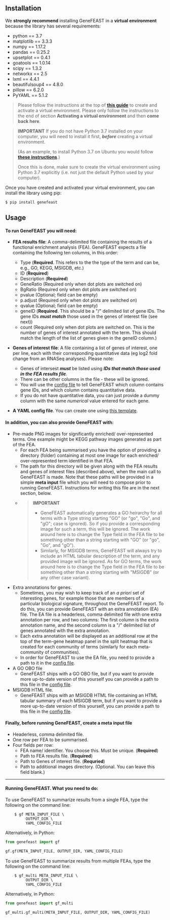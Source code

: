 ## Installation

We **strongly recommend** installing GeneFEAST in a **virtual environment** because the library has several requirements:

- python == 3.7
- matplotlib == 3.3.3
- numpy == 1.17.2
- pandas == 0.25.2
- upsetplot == 0.4.1
- goatools == 1.0.14
- scipy == 1.3.2
- networkx == 2.5
- lxml == 4.4.1
- beautifulsoup4 == 4.8.0
- pillow == 6.2.0
- PyYAML == 5.1.2


> Please follow the instructions at the top of **[this guide](https://packaging.python.org/en/latest/guides/installing-using-pip-and-virtual-environments/#creating-a-virtual-environment)** to create and activate a virtual environment. Please only follow the instructions to the end of section **Activating a virtual environment** and then **come back here**.


> **IMPORTANT**
> If you do not have Python 3.7 installed on your computer, you will need to install it first, ***before*** creating a virtual environment.
> 
> (As an example, to install Python 3.7 on Ubuntu you would follow **[these instructions](https://vegastack.com/tutorials/how-to-install-python-3-7-on-ubuntu-20-04)**.)
>
> Once this is done, make sure to create the virtual environment using Python 3.7 explicitly (i.e. not just the default Python used by your computer).


Once you have created and activated your virtual environment, you can install the library using pip:

```$ pip install genefeast```

## Usage

#### To run GeneFEAST you will need:
- **FEA results file**: A comma-delimited file containing the results of a functional enrichment analysis (FEA). GeneFEAST expects a file containing the following ten columns, in this order:
  - Type (**Required**. This refers to the the type of the term and can be, e.g., GO, KEGG, MSIGDB, etc.)
  - ID (**Required**)
  - Description (**Required**)
  - GeneRatio (Required only when dot plots are switched on)
  - BgRatio (Required only when dot plots are switched on)
  - pvalue (Optional; field can be empty) 
  - p.adjust (Required only when dot plots are switched on)
  - qvalue (Optional; field can be empty)
  - geneID (**Required**. This should be a "/" delimited list of gene IDs. The gene IDs ***must match*** those used in the genes of interest file (see next))
  - count (Required only when dot plots are switched on. This is the number of genes of interest annotated with the term. This should match the length of the list of genes given in the geneID column.)
    
- **Genes of interest file**: A file containing a list of genes of interest, one per line, each with their corresponding quantitative data (eg log2 fold change from an RNASeq analyses). Please note:
  - Genes of intersest ***must*** be listed using ***IDs that match those used in the FEA results file***.
  - There can be other columns in the file - these will be ignored.
  - You will use the [config file](config_template.yml) to tell GeneFEAST which column contains gene IDs, and which column contains quantitative data.
  - If you do not have quantitative data, you can just provide a dummy column with the same *numerical* value entered for each gene.
 
- **A YAML config file**. You can create one using [this template](config_template.yml).

#### In addition, you can also provide GeneFEAST with:
- Pre-made PNG images for significantly enriched/ over-represented terms. One example might be KEGG pathway images generated as part of the FEA.
  - For each FEA being summarised you have the option of providing a directory (folder) containing at most one image for each enriched/ over-represented term identified in that FEA.
  - The path for this directory will be given along with the FEA results and genes of interest files (described above), when the main call to GeneFEAST is made. Note that these paths will be provided in a simple **meta input** file which you will need to compose prior to running GeneFEAST. Instructions for writing this file are in the next section, below.
  - > **IMPORTANT**
    > - GeneFEAST automatically generates a GO heirarchy for all terms with a Type string starting "GO" (or "go", "Go", and "gO"; case is ignored). So if you provide a corresponding image for such a term, this will be ignored. The work around here is to change the Type field in the FEA file to be something other than a string starting with "GO" (or "go", "Go", and "gO").
    > - Similarly, for MSIGDB terms, GeneFEAST will always try to include an HTML tabular description of the term, and any provided image will be ignored. As for GO terms, the work around here is to change the Type field in the FEA file to be something other than a string starting with "MSIGDB" (or any other case variant).
- Extra annotations for genes.
  - Sometimes, you may wish to keep track of an *a priori* set of interesting genes, for example those that are members of a particular biological signature, throughout the GeneFEAST report. To do this, you can provide GeneFEAST with an extra annotation (EA) file. The EA file is a headerless, comma delimited file with one extra annotation per row, and two columns: The first column is the extra annotation name, and the second column is a "/" delimited list of genes annotated with the extra annotation.
  - Each extra annotation will be displayed as an additional row at the top of the term-gene heatmap panel in the split heatmap that is created for each community of terms (similarly for each meta-community of communities).
  - In order for GeneFEAST to use the EA file, you need to provide a path to it in the  [config file](config_template.yml).
- A GO OBO file
  - GeneFEAST ships with a GO OBO file, but if you want to provide more up-to-date version of this yourself you can provide a path to this file in the [config file](config_template.yml).
- MSIGDB HTML file.
  - GeneFEAST ships with an MSIGDB HTML file containing an HTML tabular summary of each MSIGDB term, but if you want to provide a more up-to-date version of this yourself, you can provide a path to this file in the [config file](config_template.yml).

#### Finally, before running GeneFEAST, create a meta input file
- Headerless, comma delimited file.
- One row per FEA to be summarised.
- Four fields per row:
  - FEA name/ identifier. You choose this. Must be unique. (**Required**)
  - Path to FEA results file. (**Required**)
  - Path to Genes of interest file. (**Requried**)
  - Path to additional images directory. (Optional. You can leave this field blank.)

---

#### Running GeneFEAST. What you need to do:

To use GeneFEAST to summarize results from a single FEA, type the following on the command line:

```
    $ gf META_INPUT_FILE \
         OUTPUT_DIR \
         YAML_CONFIG_FILE
```

Alternatively, in Python:

```python
from genefeast import gf

gf.gf(META_INPUT_FILE, OUTPUT_DIR, YAML_CONFIG_FILE)
```

To use GeneFEAST to summarize results from multiple FEAs, type the following on the command line:

```
    $ gf_multi META_INPUT_FILE \
         OUTPUT_DIR \
         YAML_CONFIG_FILE
```

Alternatively, in Python:

```python
from genefeast import gf_multi

gf_multi.gf_multi(META_INPUT_FILE, OUTPUT_DIR, YAML_CONFIG_FILE)
```

